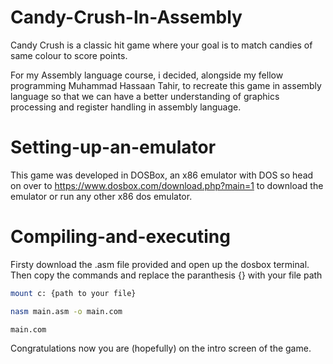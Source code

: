 # Candy-Crush-In-Assembly
Candy Crush is a classic hit game where your goal is to match candies of same colour to score points.

For my Assembly language course, i decided, alongside my fellow programming Muhammad Hassaan Tahir, to recreate this game in assembly language so that we can have a better understanding of graphics processing and register handling in assembly language.

# Setting-up-an-emulator
This game was developed in DOSBox, an x86 emulator with DOS so head on over to https://www.dosbox.com/download.php?main=1 to download the emulator or run any other x86 dos emulator.

# Compiling-and-executing
Firsty download the .asm file provided and open up the dosbox terminal.
Then copy the commands and replace the paranthesis {} with your file path

```bash
mount c: {path to your file}
```

```bash
nasm main.asm -o main.com
```

```bash
main.com
```

Congratulations now you are (hopefully) on the intro screen of the game.
